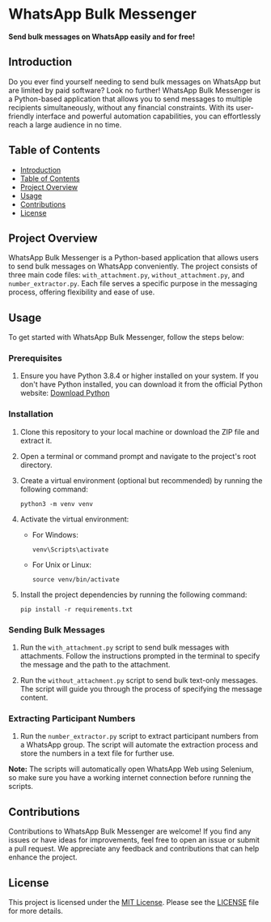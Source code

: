 
# WhatsApp Bulk Messenger

**Send bulk messages on WhatsApp easily and for free!**

## Introduction

Do you ever find yourself needing to send bulk messages on WhatsApp but are limited by paid software? Look no further! WhatsApp Bulk Messenger is a Python-based application that allows you to send messages to multiple recipients simultaneously, without any financial constraints. With its user-friendly interface and powerful automation capabilities, you can effortlessly reach a large audience in no time.

## Table of Contents
- [Introduction](#introduction)
- [Table of Contents](#table-of-contents)
- [Project Overview](#project-overview)
- [Usage](#usage)
- [Contributions](#contributions)
- [License](#license)

## Project Overview

WhatsApp Bulk Messenger is a Python-based application that allows users to send bulk messages on WhatsApp conveniently. The project consists of three main code files: `with_attachment.py`, `without_attachment.py`, and `number_extractor.py`. Each file serves a specific purpose in the messaging process, offering flexibility and ease of use.

## Usage

To get started with WhatsApp Bulk Messenger, follow the steps below:

### Prerequisites

1. Ensure you have Python 3.8.4 or higher installed on your system. If you don't have Python installed, you can download it from the official Python website: [Download Python](https://www.python.org/downloads/)

### Installation

1. Clone this repository to your local machine or download the ZIP file and extract it.

2. Open a terminal or command prompt and navigate to the project's root directory.

3. Create a virtual environment (optional but recommended) by running the following command:
    ```
    python3 -m venv venv
    ```

4. Activate the virtual environment:
    - For Windows:
        ```
        venv\Scripts\activate
        ```
    - For Unix or Linux:
        ```
        source venv/bin/activate
        ```

5. Install the project dependencies by running the following command:
    ```
    pip install -r requirements.txt
    ```

### Sending Bulk Messages

1. Run the `with_attachment.py` script to send bulk messages with attachments. Follow the instructions prompted in the terminal to specify the message and the path to the attachment.

2. Run the `without_attachment.py` script to send bulk text-only messages. The script will guide you through the process of specifying the message content.

### Extracting Participant Numbers

1. Run the `number_extractor.py` script to extract participant numbers from a WhatsApp group. The script will automate the extraction process and store the numbers in a text file for further use.

**Note:** The scripts will automatically open WhatsApp Web using Selenium, so make sure you have a working internet connection before running the scripts.

## Contributions

Contributions to WhatsApp Bulk Messenger are welcome! If you find any issues or have ideas for improvements, feel free to open an issue or submit a pull request. We appreciate any feedback and contributions that can help enhance the project.

## License

This project is licensed under the [MIT License](https://github.com/MuhammedBasith/WhatsApp-Bulk-Messenger/blob/main/LICENSE). Please see the [LICENSE](https://github.com/MuhammedBasith/WhatsApp-Bulk-Messenger/blob/main/LICENSE) file for more details.
